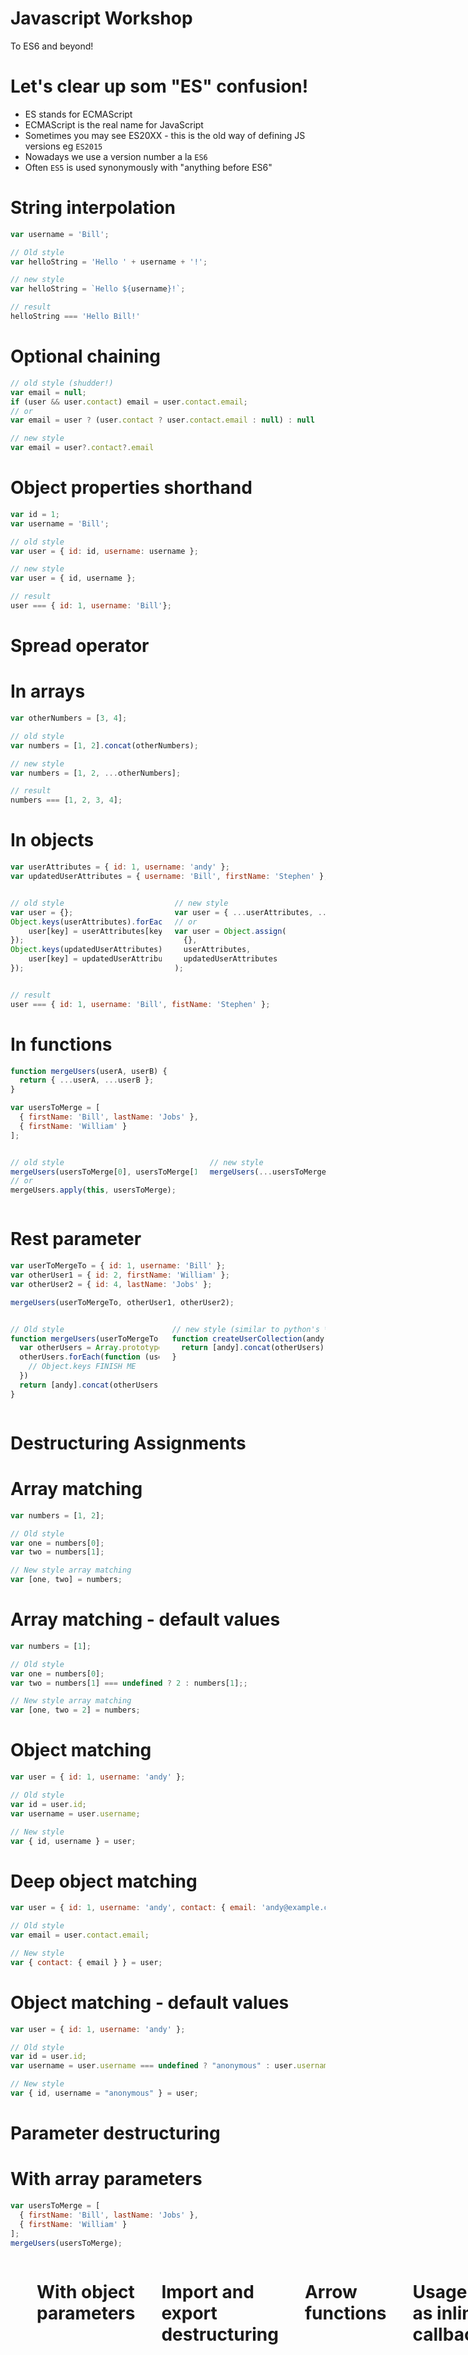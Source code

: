 <!---
marp: true
theme: uncover
class: invert
headingDivider: 2
paginate: true
header: ![&e Tech](img/and-e-tech-logo-300.svg)
footer: 'Created with [Marp](https://marp.app) and [Github Pages](https://pages.github.com)'
backgroundImage: url('img/javascript-logo.svg')
backgroundPosition: 110% 120%
backgroundSize: 40%
style: |
  section,
  section code {
    font-size: 30px;
    text-align: left;
  }

  section ul,
  section ol,
  section img {
    margin-left: 0;
  }

  section.long p,
  section.long ul,
  section.long ol,
  section.long code, {
    font-size: 24px;
  }

  section .columns img {
    width: 100%;
  }

  section .columns {
    display: grid;
    grid-template-columns: repeat(2, minmax(0, 1fr));
    gap: 1rem;
  }

  section header img {
    height: 100px;
    width: 100px;
    float: right;
  }
--->

# Javascript Workshop

To ES6 and beyond!

# Let's clear up som "ES" confusion!

- ES stands for ECMAScript
- ECMAScript is the real name for JavaScript
- Sometimes you may see ES20XX - this is the old way of defining JS versions eg `ES2015`
- Nowadays we use a version number a la `ES6`
- Often `ES5` is used synonymously with "anything before ES6"

# String interpolation

```js
var username = 'Bill';

// Old style
var helloString = 'Hello ' + username + '!';

// new style
var helloString = `Hello ${username}!`;

// result
helloString === 'Hello Bill!'
```

# Optional chaining

```js
// old style (shudder!)
var email = null;
if (user && user.contact) email = user.contact.email;
// or
var email = user ? (user.contact ? user.contact.email : null) : null

// new style
var email = user?.contact?.email
```

# Object properties shorthand

```js
var id = 1;
var username = 'Bill';

// old style
var user = { id: id, username: username };

// new style
var user = { id, username };

// result
user === { id: 1, username: 'Bill'};
```

# Spread operator

# In arrays

```js
var otherNumbers = [3, 4];

// old style
var numbers = [1, 2].concat(otherNumbers);

// new style
var numbers = [1, 2, ...otherNumbers];

// result
numbers === [1, 2, 3, 4];
```

# In objects

```js
var userAttributes = { id: 1, username: 'andy' };
var updatedUserAttributes = { username: 'Bill', firstName: 'Stephen' };
```

<div class="columns">

```js
// old style
var user = {};
Object.keys(userAttributes).forEach(function (key) {
    user[key] = userAttributes[key];
});
Object.keys(updatedUserAttributes).forEach(function (key) {
    user[key] = updatedUserAttributes[key];
});
```

```js
// new style
var user = { ...userAttributes, ...updatedUserAttributes };
// or
var user = Object.assign(
  {},
  userAttributes,
  updatedUserAttributes
);
```

</div>

```js
// result
user === { id: 1, username: 'Bill', fistName: 'Stephen' };
```

# In functions

```js
function mergeUsers(userA, userB) {
  return { ...userA, ...userB };
}

var usersToMerge = [
  { firstName: 'Bill', lastName: 'Jobs' },
  { firstName: 'William' }
];
```

<div class="columns">

```js
// old style
mergeUsers(usersToMerge[0], usersToMerge[1]);
// or
mergeUsers.apply(this, usersToMerge);
```

```js
// new style
mergeUsers(...usersToMerge);
```

</div>

# Rest parameter

```js
var userToMergeTo = { id: 1, username: 'Bill' };
var otherUser1 = { id: 2, firstName: 'William' };
var otherUser2 = { id: 4, lastName: 'Jobs' };

mergeUsers(userToMergeTo, otherUser1, otherUser2);
```

<div class="columns">

```js
// Old style
function mergeUsers(userToMergeTo) {
  var otherUsers = Array.prototype.slice.call(arguments, 1);
  otherUsers.forEach(function (user) {
    // Object.keys FINISH ME
  })
  return [andy].concat(otherUsers);
}
```

```js
// new style (similar to python's *kwargs or ruby's splat (*))
function createUserCollection(andy, ...otherUsers) {
  return [andy].concat(otherUsers)
}
```

</div>

# Destructuring Assignments

# Array matching

```js
var numbers = [1, 2];

// Old style
var one = numbers[0];
var two = numbers[1];

// New style array matching
var [one, two] = numbers;
```

# Array matching - default values

```js
var numbers = [1];

// Old style
var one = numbers[0];
var two = numbers[1] === undefined ? 2 : numbers[1];;

// New style array matching
var [one, two = 2] = numbers;
```


# Object matching

```js
var user = { id: 1, username: 'andy' };

// Old style
var id = user.id;
var username = user.username;

// New style
var { id, username } = user;
```

# Deep object matching

```js
var user = { id: 1, username: 'andy', contact: { email: 'andy@example.com' } };

// Old style
var email = user.contact.email;

// New style
var { contact: { email } } = user;
```

# Object matching - default values

```js
var user = { id: 1, username: 'andy' };

// Old style
var id = user.id;
var username = user.username === undefined ? "anonymous" : user.username;

// New style
var { id, username = "anonymous" } = user;
```

# Parameter destructuring

# With array parameters

```js
var usersToMerge = [
  { firstName: 'Bill', lastName: 'Jobs' },
  { firstName: 'William' }
];
mergeUsers(usersToMerge);
```

<div class="columns">

```js
// Old style
function mergeUsers(usersArray) {
  var userA = usersArray[0];
  var userB = usersArray[1];
  return {
    ...userA,
    ...userB
  };
}
```

```js
// New style
function mergeUsers([userA, userB]) {
  return {
    ...userA,
    ...userB
  };
}
```

# With object parameters


```js
// Old style
function sayHello(user) {
  var username = user.username;
  return `Hello ${username}`;
}

// New style
function sayHello({ username }) {
  return `Hello ${username}`;
}
```

# Import and export destructuring

```js
// my-module.js
const myFunction = function () {};
const myConstant = Math.PI;
const MyModule = { myFunction, myConstant };

// exporting
export default MyModule;
// or
export myFunction;
export myConstant;

// importing
import 'my-module';
import MyModule from 'my-module';
import MyModule as TheirModule from 'my-module';
import { myFunction, MyConstant as TheirConstant } from 'my-module';
```

# Arrow functions

```js
// Old style function
function doSomething (someValue) {
  return someValue + 1;
}
// or
var doSomething = function (someValue) {
  return someValue + 1;
}

// new arrow style function
var doSomething = someValue => {
  return someValue + 1;
}
// or with an implicit return
var doSomething = someValue => someValue + 1;
```

# Usage as inline callback

```js
// Old style function
var usernames = users.map(function (user) {
  return user.username;
});

// new arrow style function
var usernames = users.map(user => user.username);
```

# Lexical this - What is this?

<div class="columns">

- Well... it depends!
- by default it is likely `window` or `global`
- using strict mode there is no default binding, it is `undefined`
- in an object it is the object itself
- in DOM event listeners it will be the `event.target` node
- usually though, `this` is related to whatever called the function asking for `this`

```js
this.numbers = [...Array(50).keys()];
this.multiplesOfFive = [];

this.numbers.forEach(function (number) {
  if (isMultiplesOfFive(number)) {
    // "this" here could be undefined or
    // it could be something else depending
    // on how this function is called
    this.multiplesOfFive.push(number);
  }
});
```
</div>

# Lexical this - the old options

```js
// option 1
var that = this;
this.numbers.forEach(function (number) {
  if (isMultipleOfFive(number)) that.multiplesOfFive.push(number);
})

// option 2
this.numbers.forEach(function (number) {
  if (isMultipleOfFive(number)) this.fives.push(number);
}, this)

// option 3
this.numbers.forEach(function (number) {
  if (isMultipleOfFive(number)) this.fives.push(number);
}.bind(this))
```

# Lexical this - arrow style

- In arrow functions `this` is always the object which defined the function
- you cannot use them for constructors (functions which use the `new` keyword)

```js
this.numbers.forEach(number => {
  if (isMultipleOfFive(number)) this.multiplesOfFive.push(number);
})
```

# Arrow functions - but when and why?

- We can use arrow functions __almost__ interchangeably for normal functions
- We cannot use them in constructors
- Knowing when and why is often a case of style unless you explicitly need special lexical this scoping or not

# Promises

<div class="columns">

```js
// Old style function
function doSomething (someId, onSuccess, onFailure, onFinally) {
  try {
    var data = getSomeData(someId);
    onSuccess(data);
  } catch (error) {
    onFailure(error);
  } finally {
    onFinally();
  }
}

doSomething(1, console.log, console.error, function () {
  // this always happens!
});
```

```js
// new Promise style
function doSomething (someId) {
  return new Promise((resolve, reject) => {
    try {
      var data = getSomeData(someId);
      resolve(data);
    } catch (error) {
      reject(error);
    }
  })
}

doSomething(1)
  .then(data => {
    var modifiedData = doSomethingWithData(data);
    return data;
  })
  .then(console.log)
  .catch(console.error)
  .finally(() => {
    // This always happens!
  })
```

<div>

# Throwing errors

```js
function doSomething () {
  return new Promise((resolve, reject) => {
    throw new Error("Ro roh!");
  })
}

doSomething().catch(error => {
  console.log(error);
  sendErrorToSomeErrorTrackingService(error);
})
```

# Promise.all()

<div class="columns">

```js
function runAll(functions, onSuccess, onError) {
  var results = [];
  var overallError;

  functions.forEach(function (func, index) {
    function handleFuncSuccess(data) {
      results[index] = data;
    }

    function handleFuncError(error) {
      overallError = error;
      break;
    }

    func(handleFuncSuccess, handleFuncError);
  });

  if (overallError) {
    onError(overallError);
  } else {
    onSuccess(results);
  }
}

function func1(onSuccess) { onSuccess('great success!') }
function func2(onSuccess) { onSuccess('yes, very nice') }
runAll([func1, func2], function (data) {
  data === [
    'great success!',
    'yes, very nice'
  ]
});

function func1(onSuccess) { onSuccess('great success!') }
function func2(onSuccess, onFailure) { onFailure('fail') }
runAll([func1, func2], null, function (error) {
  error === 'fail';
});
```

```js
Promise.all([
  Promise.resolve('great success!'),
  Promise.resolve('yes, very nice')
]).then(data => {
  // data === [
  //   'great success!',
  //   'yes, very nice'
  // ]
})

Promise.all([
  Promise.resolve('great success!'),
  Promise.reject('fail')
]).catch(error => {
  // error === 'fail'
})
```

</div>

# Promise.allResolved()

```js
Promise.allResolved([
  Promise.resolve('great success'),
  Promise.reject('failure')
]).then(data => {
  // data === [
  //   { status: 'fulfilled', value: 'great success' },
  //   { status: 'rejected', reason: 'failure' }
  // ]
})
// No catch needed here as the failed result is included in the result data
```

# async / await

<div class="columns">

```js
function fetchDataFromApi () {
  return new Promise((resolve, reject) => {
    try {
      var data = getData();
      resolve(data);
    } catch (error) {
      reject(error);
    }
  });
}

// Trigger the data request then carry on doing other stuff
fetchDataFromApi().then(data => {
  // do something with the data
  // when it eventually completes
})

// continue working on other stuff
```

```js
async function fetchDataFromApi () {
  var promise = new Promise((resolve, reject) => {
    try {
      var data = getData();
      resolve(data)
    } catch (error) {
      reject(error)
    }
  });

  return await promise;
}

// function will wait for promis to be resolved
// and assign the result before continuing
let data = fetchDataFromApi();

// continue working on other stuff
```
</div>

# Classes

<div class="columns">

```js
// old style
function Shape (x, y) {
    this.x = x;
    this.y = y;
}

Shape.prototype.move = function (x, y) {
    this.x = x;
    this.y = y;
};

var shape = new Shape(x, y);
shape.move(newX, newY);
```

```js
// new style
class Shape {
  constructor(x, y) {
    this.x = x;
    this.y = y;
  }

  move(x, y) {
    this.x = x;
    this.y = y;
  }
}

var shape = new Shape(x, y);
shape.move(newX, newY);
```

</div>

# Inheritance

<div class="columns">

```js
// old style
function Shape (sides) {
  this.sides = sides;
}

function Triangle () {
  Shape.call(this, 3);
}

Triangle.prototype = Object.create(
  Shape.prototype
);
```

```js
// new style
class Shape {
  constructor(sides) {
    this.sides = sides;
  }
}

class Triangle extends Shape {
  constructor() {
    super(3);
  }
}
```

</div>

# Modifying inhereted functionality

<div class="columns">

```js
// old style
function Shape (sides) {
  this.sides = sides
}

Shape.prototype.toString = function () {
  return "I have " + this.sides + " sides";
};

function Triangle () {
  Shape.call(this, 3);
}
Triangle.prototype = Object.create(Shape.prototype);

Triangle.prototype.toString = function () {
  return "As a Triangle " + Shape.prototype.toString.call(this);
}

var shape = new Shape(4);
shape.toString() === "I have 4 sides"

var triangle = new Triangle();
triangle.toString() === "As a Triangle I have 3 sides"
```

```js
// new style
class Shape {
  constructor (sides) {
    this.sides = sides;
  }

  toString () {
    return "I have " + this.sides + " sides";
  }
}

class Triangle extends Shape {
  constructor () {
    super(3)
  }

  toString () {
    return "As a Triangle " + super.toString();
  }
}

var shape = new Shape(4);
shape.toString() === "I have 4 sides"

var triangle = new Triangle();
triangle.toString() === "As a Triangle I have 3 sides"
```

</div>

# Static members

<div class="columns">

```js
// old style
function Shape (sides) {
  this.sides = sides;
}

Shape.defaultShape = function () {
  return new Shape(3);
}

var shape = Shape.defaultShape();
shape.sides === 3;
typeof shape === "object";
shape.__proto__.constructor.name === "Shape";
```

```js
// new style
class Shape {
  constructor (sides) {
    this.sides = sides;
  }

  static defaultShape () {
    return new Shape(0);
  }
}

var shape = Shape.defaultShape();
shape.sides === 3;
typeof shape === "object";
shape.__proto__.constructor.name === "Shape";
```

</div>

# Getters and setters

<div class="columns">

```js
// old style
function Shape (sides) {
  this._sides = sides;
}

Shape.prototype = {
    set sides (sides) {
      this._sides = sides;
    },

    get sides () {
      return this._sides;
    }
};

var shape = new Shape(0);
shape.sides = 2
shape.sides === 2
```

```js
// new style
class Shape {
  constructor(sides) {
    this._sides = sides;
  }

  set sides (sides) {
    this._sides = sides;
  }

  get sides () {
    return this._sides;
  }
}

var shape = new Shape(0);
shape.sides = 2
shape.sides === 2
```
</div>
